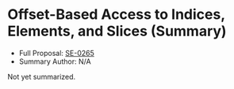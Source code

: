 # Offset-Based Access to Indices, Elements, and Slices (Summary)

* Full Proposal: [SE-0265](https://github.com/apple/swift-evolution/blob/main/proposals/0265-offset-indexing-and-slicing.md)
* Summary Author: N/A

Not yet summarized.
